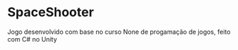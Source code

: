 # SpaceShooter
 Jogo desenvolvido com base no curso None de progamação de jogos, feito com C# no Unity
